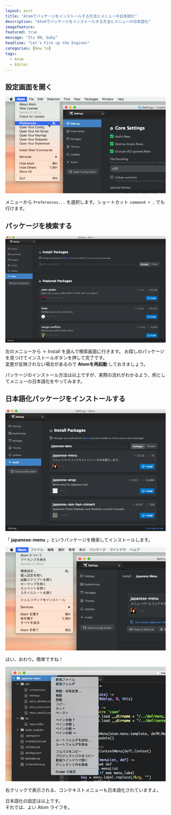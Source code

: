```yaml
---
layout: post
title: "Atomでパッケージをインストールする方法とメニューの日本語化"
description: "Atomでパッケージをインストールする方法とメニューの日本語化"
imagefeature:
featured: true
message: "Its ON, baby"
headline: "Let's Fire up the Engines"
categories: [How to]
tags:
  - Atom
  - Editor
---
```


## 設定画面を開く

![](/postimg/2015/03/15-1.png)

メニューから `Preferences...` を選択します。ショートカット `command + ,` でも行けます。


## パッケージを検索する

![](/postimg/2015/03/15-2.png)

左のメニューから ＋ Install を選んで検索画面に行きます。
お探しのパッケージを見つけてインストールボタンを押して完了です。  
変更が反映されない場合があるので __Atomを再起動__ しておきましょう。

パッケージのインストール方法は以上ですが、実際の流れがわかるよう、例としてメニューの日本語化をやってみます。


## 日本語化パッケージをインストールする

![](/postimg/2015/03/15-3.png)

「 __japanese-menu__ 」というパッケージを検索してインストールします。

![](/postimg/2015/03/15-4.png)

はい、おわり。簡単ですね！

![](/postimg/2015/03/15-5.png)

右クリックで表示される、コンテキストメニューも日本語化されていますよ。

日本語化の設定は以上です。  
それでは、よい Atom ライフを。
